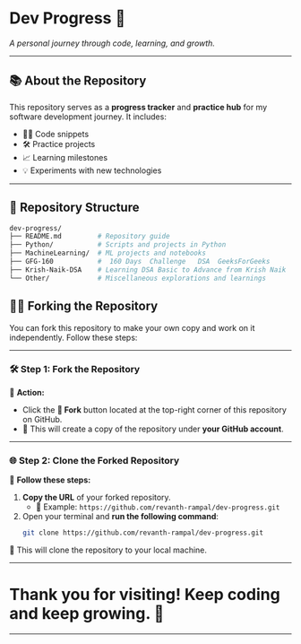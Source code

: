 # **Dev Progress 🚀**  
_A personal journey through code, learning, and growth._

---

## **📚 About the Repository**  
This repository serves as a **progress tracker** and **practice hub** for my software development journey. It includes:  
- 👩‍💻 Code snippets  
- 🛠️ Practice projects  
- 📈 Learning milestones  
- 💡 Experiments with new technologies  

---

## **📂 Repository Structure**  
```bash
dev-progress/
├── README.md         # Repository guide
├── Python/           # Scripts and projects in Python
├── MachineLearning/  # ML projects and notebooks
├── GFG-160           #  160 Days  Challenge   DSA  GeeksForGeeks
├── Krish-Naik-DSA    # Learning DSA Basic to Advance from Krish Naik 
└── Other/            # Miscellaneous explorations and learnings
```
## **🔗🌟 Forking the Repository**  
You can fork this repository to make your own copy and work on it independently. Follow these steps:  

---
### 🛠️ **Step 1: Fork the Repository**  
🚀 **Action:**  
- Click the **🔀 Fork** button located at the top-right corner of this repository on GitHub.  
- 🎯 This will create a copy of the repository under **your GitHub account**.  
---
### 🌐 **Step 2: Clone the Forked Repository**  
🔧 **Follow these steps:**  
1. **Copy the URL** of your forked repository.  
   - 🔗 Example: `https://github.com/revanth-rampal/dev-progress.git`  
2. Open your terminal and **run the following command**:  
   ```bash
   git clone https://github.com/revanth-rampal/dev-progress.git
 🎉 This will clone the repository to your local machine.
 
 ----
   
# Thank you for visiting! Keep coding and keep growing. 🌟
---
